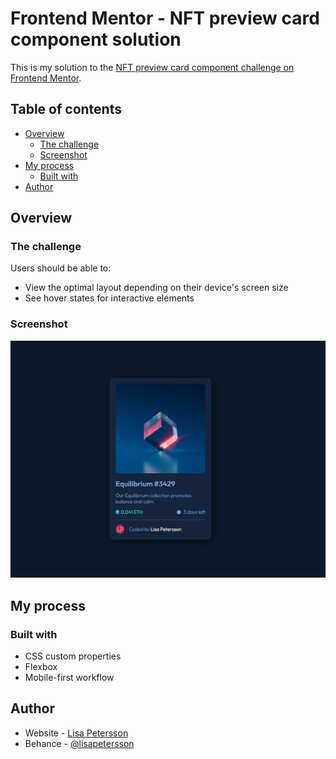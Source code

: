 # Frontend Mentor - NFT preview card component solution

This is my solution to the [NFT preview card component challenge on Frontend Mentor](https://www.frontendmentor.io/challenges/nft-preview-card-component-SbdUL_w0U).

## Table of contents

- [Overview](#overview)
  - [The challenge](#the-challenge)
  - [Screenshot](#screenshot)
- [My process](#my-process)
  - [Built with](#built-with)
- [Author](#author)

## Overview

### The challenge

Users should be able to:

- View the optimal layout depending on their device's screen size
- See hover states for interactive elements

### Screenshot

![](./screenshot.jpg)

## My process

### Built with

- CSS custom properties
- Flexbox
- Mobile-first workflow

## Author

- Website - [Lisa Petersson](https://www.your-site.se)
- Behance - [@lisapetersson](https://www.behance.net/lisapetersson)

